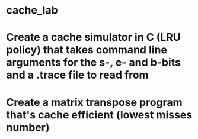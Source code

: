 # cache_lab
# Create a cache simulator in C (LRU policy) that takes command line arguments for the s-, e- and b-bits and a .trace file to read from
# Create a matrix transpose program that's cache efficient (lowest misses number)
